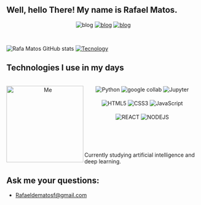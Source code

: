 ## Well, hello There! My name is Rafael Matos.
<div align="center">
  <div style="display: inline_block>
     
[![blog](https://img.shields.io/badge/Instagram-E4405F?style=for-the-badge&logo=instagram&logoColor=white)](https://instagram.com/rafayesklodowska?igshid=NTE5MzUyOTY=)
[![blog](https://img.shields.io/badge/GitHub-100000?style=for-the-badge&logo=github&logoColor=white)](https://github.com/RafadeMatos/Rafade-Matos.git)
[![blog](https://img.shields.io/badge/TensorFlow-FF6F00?style=for-the-badge&logo=tensorflow&logoColor=white)](https://openai.com/)
  </div> <br>
</div>

![Rafa Matos GitHub stats](https://github-readme-stats.vercel.app/api?username=RafadeMatos&show_icons=true&theme=react)
[![Tecnology](https://github-readme-stats.vercel.app/api/top-langs/?username=RafadeMatos)](https://github.com/RafaeldeMatos/github-readme-stats)

##  Technologies I use in my days
<div align="center"
<div style="display: inline_block"><br>
<img align="left" height= "200" width= "200" alt="Me" src="https://i.pinimg.com/564x/ca/41/0e/ca410edb22e3711158ae3103a565296c.jpg">
<img align="center" alt="Python" 
src="https://img.shields.io/badge/Python-14354C?style=for-the-badge&logo=python&logoColor=white">
<img align="center" alt="google collab" 
src="https://img.shields.io/badge/Colab-F9AB00?style=for-the-badge&logo=googlecolab&color=525252">
<img align="center" alt="Jupyter" 
src="https://img.shields.io/badge/Made%20with-Jupyter-orange?style=for-the-badge&logo=Jupyter">
<br/><br>
<img align="center" alt="HTML5" src="https://img.shields.io/badge/HTML5-E34F26?style=for-the-badge&logo=html5&logoColor=white">
<img align="center" alt="CSS3" src="https://img.shields.io/badge/CSS3-1572B6?style=for-the-badge&logo=css3&logoColor=white">
<img align="center" alt="JavaScript" src="https://img.shields.io/badge/JavaScript-323330?style=for-the-badge&logo=javascript&logoColor=F7DF1E"/>
<br><br>

<img align="center" alt="REACT" src="https://img.shields.io/badge/React-20232A?style=for-the-badge&logo=react&logoColor=61DAFB">
<img align="center" alt="NODEJS" src="https://img.shields.io/badge/Node.js-43853D?style=for-the-badge&logo=node.js&logoColor=white"/>
<br><br>

</div><br><br><BR/>

Currently studying artificial intelligence and deep learning.

## Ask me your questions:

- Rafaeldematosf@gmail.com
